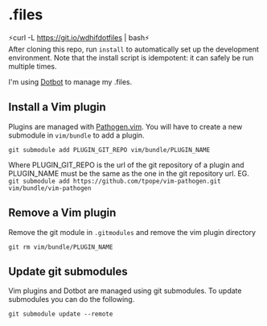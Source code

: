 # .files

:zap:curl -L https://git.io/wdhifdotfiles | bash:zap:  
After cloning this repo, run `install` to automatically set up the development
environment. Note that the install script is idempotent: it can safely be run
multiple times.

I'm using [Dotbot](https://github.com/anishathalye/dotbot) to manage my .files.

## Install a Vim plugin
Plugins are managed with [Pathogen.vim](https://github.com/tpope/vim-pathogen). You will have to create a new submodule in `vim/bundle` to add a plugin.
```
git submodule add PLUGIN_GIT_REPO vim/bundle/PLUGIN_NAME
```
Where PLUGIN_GIT_REPO is the url of the git repository of a plugin and PLUGIN_NAME must be the same as the one in the git repository url.
EG. `git submodule add https://github.com/tpope/vim-pathogen.git vim/bundle/vim-pathogen`

## Remove a Vim plugin
Remove the git module in `.gitmodules` and remove the vim plugin directory
```
git rm vim/bundle/PLUGIN_NAME
```

## Update git submodules
Vim plugins and Dotbot are managed using git submodules. To update submodules you can do the following.
```
git submodule update --remote
```
